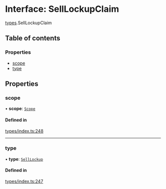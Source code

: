 # Interface: SellLockupClaim

[types](../wiki/types).SellLockupClaim

## Table of contents

### Properties

- [scope](../wiki/types.SellLockupClaim#scope)
- [type](../wiki/types.SellLockupClaim#type)

## Properties

### scope

• **scope**: [`Scope`](../wiki/types.Scope)

#### Defined in

[types/index.ts:248](https://github.com/PolymathNetwork/polymesh-sdk/blob/c6fe1be3/src/types/index.ts#L248)

___

### type

• **type**: [`SellLockup`](../wiki/types.ClaimType#selllockup)

#### Defined in

[types/index.ts:247](https://github.com/PolymathNetwork/polymesh-sdk/blob/c6fe1be3/src/types/index.ts#L247)
